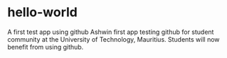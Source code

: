 # hello-world
A first test app using github
Ashwin first app testing github for student community at the University of Technology, Mauritius.
Students will now benefit from using github.
